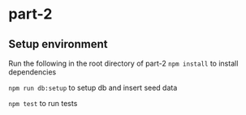 # part-2

## Setup environment
  Run the following in the root directory of part-2
 `npm install` to install dependencies

 `npm run db:setup` to setup db and insert seed data

 `npm test` to run tests
